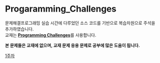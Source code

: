 # Progaramming_Challenges


문제해결프로그래밍 실습 시간에 다루었던 소스 코드를 기반으로 복습차원으로 주석을 추가하였습니다.<br>
교재는 [**Programming Challenges**](http://www.programming-challenges.com)를 사용합니다.<br>

__본 문제들은 교재에 없으며, 교재 문제 응용 문제로 공부에 많은 도움이 됩니다.__

[1주차](https://github.com/jo-kyeongbin/Progaramming_Challenges/blob/main/doc/1_week.md)
